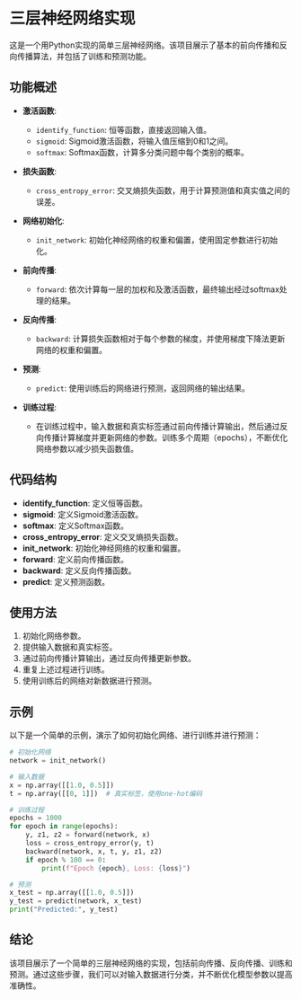 # 三层神经网络实现

这是一个用Python实现的简单三层神经网络。该项目展示了基本的前向传播和反向传播算法，并包括了训练和预测功能。

## 功能概述

- **激活函数**:
  - `identify_function`: 恒等函数，直接返回输入值。
  - `sigmoid`: Sigmoid激活函数，将输入值压缩到0和1之间。
  - `softmax`: Softmax函数，计算多分类问题中每个类别的概率。

- **损失函数**:
  - `cross_entropy_error`: 交叉熵损失函数，用于计算预测值和真实值之间的误差。

- **网络初始化**:
  - `init_network`: 初始化神经网络的权重和偏置，使用固定参数进行初始化。

- **前向传播**:
  - `forward`: 依次计算每一层的加权和及激活函数，最终输出经过softmax处理的结果。

- **反向传播**:
  - `backward`: 计算损失函数相对于每个参数的梯度，并使用梯度下降法更新网络的权重和偏置。

- **预测**:
  - `predict`: 使用训练后的网络进行预测，返回网络的输出结果。

- **训练过程**:
  - 在训练过程中，输入数据和真实标签通过前向传播计算输出，然后通过反向传播计算梯度并更新网络的参数。训练多个周期（epochs），不断优化网络参数以减少损失函数值。

## 代码结构

- **identify_function**: 定义恒等函数。
- **sigmoid**: 定义Sigmoid激活函数。
- **softmax**: 定义Softmax函数。
- **cross_entropy_error**: 定义交叉熵损失函数。
- **init_network**: 初始化神经网络的权重和偏置。
- **forward**: 定义前向传播函数。
- **backward**: 定义反向传播函数。
- **predict**: 定义预测函数。

## 使用方法

1. 初始化网络参数。
2. 提供输入数据和真实标签。
3. 通过前向传播计算输出，通过反向传播更新参数。
4. 重复上述过程进行训练。
5. 使用训练后的网络对新数据进行预测。

## 示例

以下是一个简单的示例，演示了如何初始化网络、进行训练并进行预测：

```python
# 初始化网络
network = init_network()

# 输入数据
x = np.array([[1.0, 0.5]])
t = np.array([[0, 1]])  # 真实标签，使用one-hot编码

# 训练过程
epochs = 1000
for epoch in range(epochs):
    y, z1, z2 = forward(network, x)
    loss = cross_entropy_error(y, t)
    backward(network, x, t, y, z1, z2)
    if epoch % 100 == 0:
        print(f"Epoch {epoch}, Loss: {loss}")

# 预测
x_test = np.array([[1.0, 0.5]])
y_test = predict(network, x_test)
print("Predicted:", y_test)
```

## 结论

该项目展示了一个简单的三层神经网络的实现，包括前向传播、反向传播、训练和预测。通过这些步骤，我们可以对输入数据进行分类，并不断优化模型参数以提高准确性。